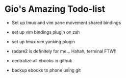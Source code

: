 # Gio's Amazing Todo-list

- Set up tmux and vim pane movement shared bindings
- set up vim bindings plugin on zsh
- set up tmux vim yanking plugin
- radare2 is definitely for me... Hahah, terminal FTW!!



- centralize all ebooks in github
- backup ebooks to phone using git
